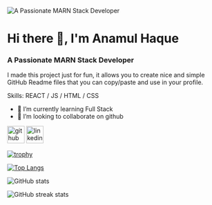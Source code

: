![A Passionate MARN Stack Developer](https://i.ibb.co/JChjbSy/68747470733a2f2f63686b736b696c6c732e636f6d2f77702d636f6e74656e742f75706c6f6164732f323032302f30342f50.gif)
# Hi there 👋, I'm Anamul Haque
### A Passionate MARN Stack Developer

I made this project just for fun, it allows you to create nice and simple GitHub Readme files that you can copy/paste and use in your profile.

Skills: REACT / JS / HTML / CSS

- 🌱 I’m currently learning Full Stack 
- 👯 I’m looking to collaborate on github 


[<img src='https://cdn.jsdelivr.net/npm/simple-icons@3.0.1/icons/github.svg' alt='github' height='40'>](https://github.com/Anamul9901)  [<img src='https://cdn.jsdelivr.net/npm/simple-icons@3.0.1/icons/linkedin.svg' alt='linkedin' height='40'>](https://www.linkedin.com/in/anamul-haque-772264299/)  



[![trophy](https://github-profile-trophy.vercel.app/?username=Anamul9901)](https://github.com/ryo-ma/github-profile-trophy)

[![Top Langs](https://github-readme-stats.vercel.app/api/top-langs/?username=Anamul9901)](https://github.com/anuraghazra/github-readme-stats)

![GitHub stats](https://github-readme-stats.vercel.app/api?username=Anamul9901&show_icons=true&count_private=true)  

![GitHub streak stats](https://streak-stats.demolab.com/?user=Anamul9901)  

